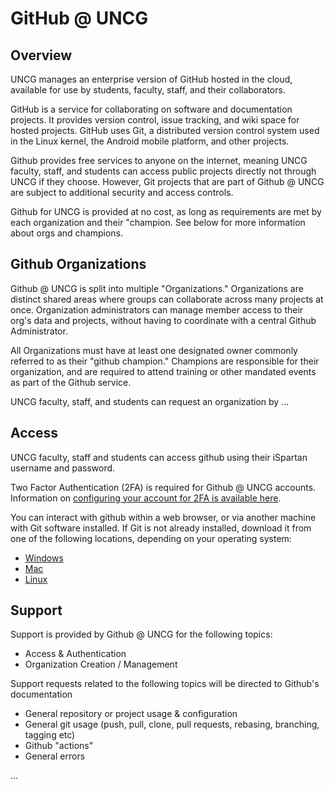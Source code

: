 # GitHub @ UNCG

## Overview

UNCG manages an enterprise version of GitHub hosted in the cloud, available for use by students, faculty, staff, and their collaborators.

GitHub is a service for collaborating on software and documentation projects. It provides version control, issue tracking, and wiki space for hosted projects. GitHub uses Git, a distributed version control system used in the Linux kernel, the Android mobile platform, and other projects.

Github provides free services to anyone on the internet, meaning UNCG faculty, staff, and students can access public projects directly not through UNCG if they choose. However, Git projects that are part of Github @ UNCG are subject to additional security and access controls.

Github for UNCG is provided at no cost, as long as requirements are met by each organization and their "champion. See below for more information about orgs and champions.

## Github Organizations

Github @ UNCG is split into multiple "Organizations." Organizations are distinct shared areas where groups can collaborate across many projects at once. Organization administrators can manage member access to their org's data and projects, without having to coordinate with a central Github Administrator.

All Organizations must have at least one designated owner commonly referred to as their "github champion." Champions are responsible for their organization, and are required to attend training or other mandated events as part of the Github service. 

UNCG faculty, staff, and students can request an organization by ...

## Access

UNCG faculty, staff and students can access github using their iSpartan username and password. 

Two Factor Authentication (2FA) is required for Github @ UNCG accounts. Information on [configuring your account for 2FA is available here](https://docs.github.com/en/github/authenticating-to-github/securing-your-account-with-two-factor-authentication-2fa).

You can interact with github within a web browser, or via another machine with Git software installed. If Git is not already installed, download it from one of the following locations, depending on your operating system:
 - [Windows](https://git-scm.com/download/win)
 - [Mac](https://git-scm.com/download/mac)
 - [Linux](https://www.git-scm.com/download/linux)

## Support

Support is provided by Github @ UNCG for the following topics:
 - Access & Authentication
 - Organization Creation / Management

Support requests related to the following topics will be directed to Github's documentation
 - General repository or project usage & configuration
 - General git usage (push, pull, clone, pull requests, rebasing, branching, tagging etc)
 - Github "actions"
 - General errors


...
